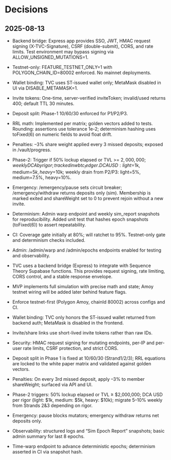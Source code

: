 # Decisions

## 2025-08-13
- Backend bridge: Express app provides SSO, JWT, HMAC request signing (X-TVC-Signature), CSRF (double-submit), CORS, and rate limits. Test environment may bypass signing via ALLOW_UNSIGNED_MUTATIONS=1.
- Testnet-only: FEATURE_TESTNET_ONLY=1 with POLYGON_CHAIN_ID=80002 enforced. No mainnet deployments.
- Wallet binding: TVC uses ST-issued wallet only; MetaMask disabled in UI via DISABLE_METAMASK=1.
- Invite tokens: One-time, server-verified inviteToken; invalid/used returns 400; default TTL 30 minutes.
- Deposit split: Phase-1 10/60/30 enforced for P1/P2/P3.
- RRL math: Implemented per matrix; golden vectors added to tests. Rounding: assertions use tolerance 1e-2; determinism hashing uses toFixed(6) on numeric fields to avoid float drift.
- Penalties: –3% share weight applied every 3 missed deposits; exposed in /vault/progress.
- Phase-2: Trigger if 50% lockup elapsed or TVL >= $2,000,000; weekly DCA by rigor; tracked in wbtc_ledger. DCA USD: light=$1k, medium=$5k, heavy=$10k; weekly drain from P2/P3: light=5%, medium=7.5%, heavy=10%.
- Emergency: /emergency/pause sets circuit breaker; /emergency/withdraw returns deposits only (sim). Membership is marked exited and shareWeight set to 0 to prevent rejoin without a new invite.
- Determinism: Admin warp endpoint and weekly sim_report snapshots for reproducibility. Added unit test that hashes epoch snapshots (toFixed(6)) to assert repeatability.
- CI: Coverage gate initially at 80%; will ratchet to 95%. Testnet-only gate and determinism checks included.
- Admin: /admin/warp and /admin/epochs endpoints enabled for testing and observability.

- TVC uses a backend bridge (Express) to integrate with Sequence Theory Supabase functions. This provides request signing, rate limiting, CORS control, and a stable response envelope.
- MVP implements full simulation with precise math and state; Amoy testnet wiring will be added later behind feature flags.
- Enforce testnet-first (Polygon Amoy, chainId 80002) across configs and CI.
- Wallet binding: TVC only honors the ST-issued wallet returned from backend auth; MetaMask is disabled in the frontend.
- Invite/share links use short-lived invite tokens rather than raw IDs.
- Security: HMAC request signing for mutating endpoints, per-IP and per-user rate limits, CSRF protection, and strict CORS.
- Deposit split in Phase 1 is fixed at 10/60/30 (Strand1/2/3); RRL equations are locked to the white paper matrix and validated against golden vectors.
- Penalties: On every 3rd missed deposit, apply –3% to member shareWeight; surfaced via API and UI.
- Phase-2 triggers: 50% lockup elapsed or TVL ≥ $2,000,000; DCA USD per rigor (light: $1k, medium: $5k, heavy: $10k); migrate 5–10% weekly from Strands 2&3 depending on rigor.
- Emergency: pause blocks mutators; emergency withdraw returns net deposits only.
- Observability: structured logs and “Sim Epoch Report” snapshots; basic admin summary for last 8 epochs.
- Time-warp endpoint to advance deterministic epochs; determinism asserted in CI via snapshot hash.
